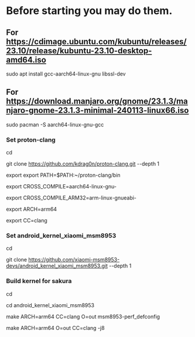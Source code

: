 # Before starting you may do them.

## For https://cdimage.ubuntu.com/kubuntu/releases/23.10/release/kubuntu-23.10-desktop-amd64.iso

sudo apt install gcc-aarch64-linux-gnu libssl-dev

## For https://download.manjaro.org/gnome/23.1.3/manjaro-gnome-23.1.3-minimal-240113-linux66.iso

sudo pacman -S aarch64-linux-gnu-gcc

### Set proton-clang

cd

git clone https://github.com/kdrag0n/proton-clang.git --depth 1

export export PATH=$PATH:~/proton-clang/bin

export CROSS_COMPILE=aarch64-linux-gnu-

export CROSS_COMPILE_ARM32=arm-linux-gnueabi-

export ARCH=arm64

export CC=clang

### Set android_kernel_xiaomi_msm8953

cd

git clone https://github.com/xiaomi-msm8953-devs/android_kernel_xiaomi_msm8953.git --depth 1

### Build kernel for sakura

cd

cd android_kernel_xiaomi_msm8953

make ARCH=arm64 CC=clang O=out msm8953-perf_defconfig

make ARCH=arm64 O=out CC=clang -j8
